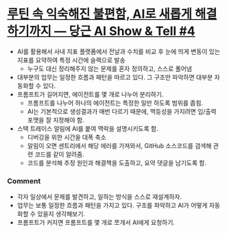 # [루틴 속 익숙해진 불편함, AI로 새롭게 해결하기까지 — 당근 AI Show & Tell #4](https://medium.com/daangn/%EB%A3%A8%ED%8B%B4-%EC%86%8D-%EC%9D%B5%EC%88%99%ED%95%B4%EC%A7%84-%EB%B6%88%ED%8E%B8%ED%95%A8-ai%EB%A1%9C-%EC%83%88%EB%A1%AD%EA%B2%8C-%ED%95%B4%EA%B2%B0%ED%95%98%EA%B8%B0%EA%B9%8C%EC%A7%80-a50d9fa04fd4)

- AI를 활용해서 사내 지표 플랫폼에서 전날과 수치를 비교 후 눈에 띄게 변동이 있는 지표를 요약하여 특정 시간에 슬랙으로 발송
  - 누구도 대신 정리해주지 않는 문제를 혼자 정의하고, 스스로 풀어냄
- 대부분의 업무는 일정한 흐름과 패턴을 따르고 있다. 그 구조만 파악하면 대부분 자동화할 수 있다.
- 프롬프트가 길어지면, 에이전트를 몇 개로 나누어 분리하기.
  - 프롬프트를 나누어 하나의 에이전트는 특정한 일만 하도록 범위를 좁힘.
  - AI는 기본적으로 생성결과가 매번 다르기 때문에, 멱등성을 가지려면 입/출력 포맷을 잘 지정해야 함.
- 스택 트레이스 알림에 AI를 붙여 맥락을 설명시키도록 함.
  - 디버깅을 위한 시간을 대폭 축소
  - 알림이 오면 센트리에서 해당 에러를 가져와서, GitHub 소스코드를 검색해 관련 코드를 같이 알려줌.
  - 코드를 분석해 추정 원인과 해결책을 도출하고, 요약 댓글을 남기도록 함.

### Comment
- 각자 일상에서 문제를 발견하고, 일하는 방식을 스스로 재설계하자.
- 업무는 보통 일정한 흐름과 패턴을 가지고 있다. 구조를 파악하고 AI가 어떻게 자동화할 수 있을지 생각해보기.
- 프롬프트가 커지면 프롬프트를 몇 개로 쪼개서 AI에게 요청하기.